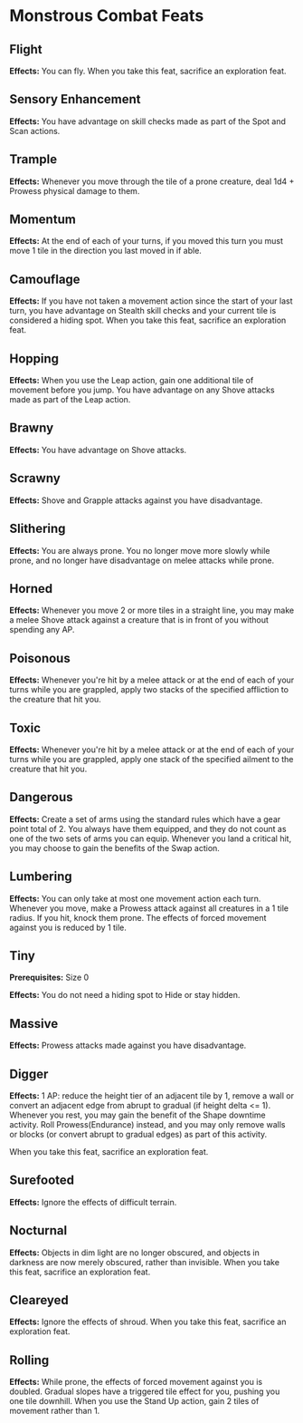 # Monstrous Combat Feats

## Flight

**Effects:** You can fly. When you take this feat, sacrifice an exploration feat.

## Sensory Enhancement

**Effects:** You have advantage on skill checks made as part of the Spot and Scan actions.

## Trample

**Effects:** Whenever you move through the tile of a prone creature, deal 1d4 + Prowess physical damage to them.

## Momentum

**Effects:** At the end of each of your turns, if you moved this turn you must move 1 tile in the direction you last moved in if able.

## Camouflage

**Effects:** If you have not taken a movement action since the start of your last turn, you have advantage on Stealth skill checks and your current tile is considered a hiding spot. When you take this feat, sacrifice an exploration feat.

## Hopping

**Effects:** When you use the Leap action, gain one additional tile of movement before you jump. You have advantage on any Shove attacks made as part of the Leap action.

## Brawny

**Effects:** You have advantage on Shove attacks.

## Scrawny

**Effects:** Shove and Grapple attacks against you have disadvantage.

## Slithering

**Effects:** You are always prone. You no longer move more slowly while prone, and no longer have disadvantage on melee attacks while prone.

## Horned

**Effects:** Whenever you move 2 or more tiles in a straight line, you may make a melee Shove attack against a creature that is in front of you without spending any AP.

## Poisonous

**Effects:** Whenever you're hit by a melee attack or at the end of each of your turns while you are grappled, apply two stacks of the specified affliction to the creature that hit you.

## Toxic

**Effects:** Whenever you're hit by a melee attack or at the end of each of your turns while you are grappled, apply one stack of the specified ailment to the creature that hit you.

## Dangerous

**Effects:** Create a set of arms using the standard rules which have a gear point total of 2. You always have them equipped, and they do not count as one of the two sets of arms you can equip. Whenever you land a critical hit, you may choose to gain the benefits of the Swap action.

## Lumbering

**Effects:** You can only take at most one movement action each turn. Whenever you move, make a Prowess attack against all creatures in a 1 tile radius. If you hit, knock them prone. The effects of forced movement against you is reduced by 1 tile.

## Tiny

**Prerequisites:** Size 0

**Effects:** You do not need a hiding spot to Hide or stay hidden.

## Massive

**Effects:** Prowess attacks made against you have disadvantage.

## Digger

**Effects:** 1 AP: reduce the height tier of an adjacent tile by 1, remove a wall or convert an adjacent edge from abrupt to gradual (if height delta <= 1). Whenever you rest, you may gain the benefit of the Shape downtime activity. Roll Prowess(Endurance) instead, and you may only remove walls or blocks (or convert abrupt to gradual edges) as part of this activity.

When you take this feat, sacrifice an exploration feat.

## Surefooted

**Effects:** Ignore the effects of difficult terrain.

## Nocturnal

**Effects:** Objects in dim light are no longer obscured, and objects in darkness are now merely obscured, rather than invisible. When you take this feat, sacrifice an exploration feat.

## Cleareyed

**Effects:** Ignore the effects of shroud. When you take this feat, sacrifice an exploration feat.

## Rolling

**Effects:** While prone, the effects of forced movement against you is doubled. Gradual slopes have a triggered tile effect for you, pushing you one tile downhill. When you use the Stand Up action, gain 2 tiles of movement rather than 1.
